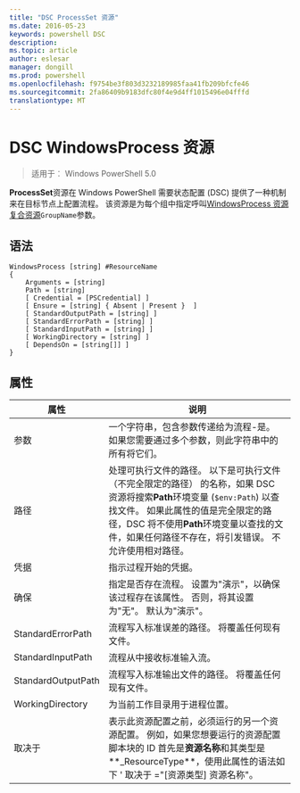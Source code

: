 ```yaml
---
title: "DSC ProcessSet 资源"
ms.date: 2016-05-23
keywords: powershell DSC
description: 
ms.topic: article
author: eslesar
manager: dongill
ms.prod: powershell
ms.openlocfilehash: f9754be3f803d3232189985faa41fb209bfcfe46
ms.sourcegitcommit: 2fa86409b9183dfc80f4e9d4ff1015496e04fffd
translationtype: MT
---
```

# DSC WindowsProcess 资源

> 适用于︰ Windows PowerShell 5.0

**ProcessSet**资源在 Windows PowerShell 需要状态配置 (DSC) 提供了一种机制来在目标节点上配置流程。 该资源是为每个组中指定呼叫[WindowsProcess 资源](windowsProcessResource.md)[复合资源](authoringResourceComposite.md)`GroupName`参数。

## 语法

```
WindowsProcess [string] #ResourceName
{
    Arguments = [string]
    Path = [string]
    [ Credential = [PSCredential] ]
    [ Ensure = [string] { Absent | Present }  ]
    [ StandardOutputPath = [string] ]
    [ StandardErrorPath = [string] ]
    [ StandardInputPath = [string] ]   
    [ WorkingDirectory = [string] ]
    [ DependsOn = [string[]] ]
}
```

## 属性
|  属性  |  说明   | 
|---|---| 
| 参数| 一个字符串，包含参数传递给为流程-是。 如果您需要通过多个参数，则此字符串中的所有将它们。| 
| 路径| 处理可执行文件的路径。 以下是可执行文件 （不完全限定的路径） 的名称，如果 DSC 资源将搜索**Path**环境变量 (`$env:Path`) 以查找文件。 如果此属性的值是完全限定的路径，DSC 将不使用**Path**环境变量以查找的文件，如果任何路径不存在，将引发错误。 不允许使用相对路径。| 
| 凭据| 指示过程开始的凭据。| 
| 确保| 指定是否存在流程。 设置为"演示"，以确保该过程存在该属性。 否则，将其设置为"无"。 默认为"演示"。| 
| StandardErrorPath| 流程写入标准误差的路径。 将覆盖任何现有文件。| 
| StandardInputPath| 流程从中接收标准输入流。| 
| StandardOutputPath| 流程写入标准输出文件的路径。 将覆盖任何现有文件。| 
| WorkingDirectory| 为当前工作目录用于进程位置。| 
| 取决于 | 表示此资源配置之前，必须运行的另一个资源配置。 例如，如果您想要运行的资源配置脚本块的 ID 首先是**资源名称**和其类型是**_ResourceType**，使用此属性的语法如下 ' 取决于 ="[资源类型] 资源名称"。| 

